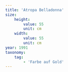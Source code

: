 ```yaml
---
title: 'Atropa Belladonna'
size:
    height:
        value: 55
        unit: cm
    width:
        value: 55
        unit: cm
year: 1991
taxonomy:
    tag:
        - 'Farbe auf Gold'
---
```

